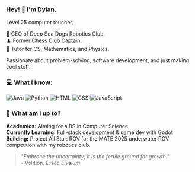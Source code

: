 ### Hey! 👋 I'm Dylan.  
Level 25 computer toucher.

🤖 CEO of Deep Sea Dogs Robotics Club.  
♟️ Former Chess Club Captain.  
📝 Tutor for CS, Mathematics, and Physics.  

Passionate about problem-solving, software development, and just making cool stuff.

### 💻 What I know:
![Java](https://img.shields.io/badge/Java-%23ED8B00.svg?style=flat-square&logo=java&logoColor=white)
![Python](https://img.shields.io/badge/Python-3776AB.svg?style=flat-square&logo=python&logoColor=white)
![HTML](https://img.shields.io/badge/HTML5-E34F26.svg?style=flat-square&logo=html5&logoColor=white)
![CSS](https://img.shields.io/badge/CSS3-1572B6.svg?style=flat-square&logo=css3&logoColor=white)
![JavaScript](https://img.shields.io/badge/JavaScript-F7DF1E.svg?style=flat-square&logo=javascript&logoColor=black)

### 📌 What am I up to?
**Academics:** Aiming for a BS in Computer Science  
**Currently Learning:** Full-stack development & game dev with Godot  
**Building:** Project All Star: ROV for the MATE 2025 underwater ROV competition with my robotics club.  

> _"Embrace the uncertainty; it is the fertile ground for growth."_  
> \- Volition, *Disco Elysium*
